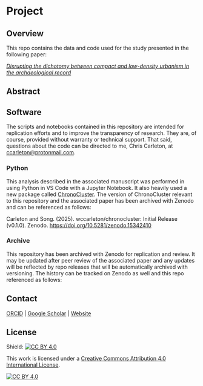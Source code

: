 # Project
## Overview
This repo contains the data and code used for the study presented in the following paper:

[*Disrupting the dichotomy between compact and low-density urbanism in the archaeological record*]()

## Abstract

## Software
The scripts and notebooks contained in this repository are intended for replication efforts and to improve the transparency of research. They are, of course, provided without warranty or technical support. That said, questions about the code can be directed to me, Chris Carleton, at ccarleton@protonmail.com.

### Python
This analysis described in the associated manuscript was performed in using Python in VS Code with a Jupyter Notebook. It also heavily used a new package called [ChronoCluster](https://wccarleton.me/chronocluster/). The version of ChronoCluster relevant to this repository and the associated paper has been archived with Zenodo and can be referenced as follows:

Carleton and Song. (2025). wccarleton/chronocluster: Initial Release (v0.1.0). Zenodo. https://doi.org/10.5281/zenodo.15342410

### Archive
This repository has been archived with Zenodo for replication and review. It may be updated after peer review of the associated paper and any updates will be reflected by repo releases that will be automatically archived with versioning. The history can be tracked on Zenodo as well and this repo referenced as follows:



## Contact

[ORCID](https://orcid.org/0000-0001-7463-8638) |
[Google Scholar](https://scholar.google.com/citations?hl=en&user=0ZG-6CsAAAAJ) |
[Website](https://wccarleton.me)

## License

Shield: [![CC BY 4.0][cc-by-shield]][cc-by]

This work is licensed under a
[Creative Commons Attribution 4.0 International License][cc-by].

[![CC BY 4.0][cc-by-image]][cc-by]

[cc-by]: http://creativecommons.org/licenses/by/4.0/
[cc-by-image]: https://i.creativecommons.org/l/by/4.0/88x31.png
[cc-by-shield]: https://img.shields.io/badge/License-CC%20BY%204.0-lightgrey.svg
